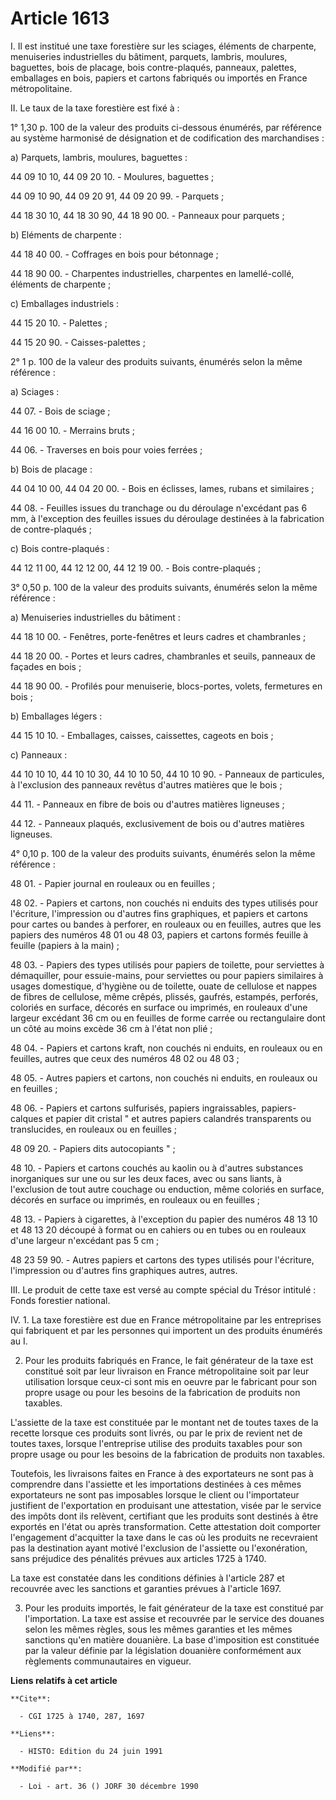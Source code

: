 # Article 1613

I. Il est institué une taxe forestière sur les sciages, éléments de charpente, menuiseries industrielles du bâtiment,
parquets, lambris, moulures, baguettes, bois de placage, bois contre-plaqués, panneaux, palettes, emballages en bois, papiers
et cartons fabriqués ou importés en France métropolitaine.

II. Le taux de la taxe forestière est fixé à :

1° 1,30 p. 100 de la valeur des produits ci-dessous énumérés, par référence au système harmonisé de désignation et de
codification des marchandises :

a) Parquets, lambris, moulures, baguettes :

44 09 10 10, 44 09 20 10. - Moulures, baguettes ;

44 09 10 90, 44 09 20 91, 44 09 20 99. - Parquets ;

44 18 30 10, 44 18 30 90, 44 18 90 00. - Panneaux pour parquets ;

b) Eléments de charpente :

44 18 40 00. - Coffrages en bois pour bétonnage ;

44 18 90 00. - Charpentes industrielles, charpentes en lamellé-collé, éléments de charpente ;

c) Emballages industriels :

44 15 20 10. - Palettes ;

44 15 20 90. - Caisses-palettes ;

2° 1 p. 100 de la valeur des produits suivants, énumérés selon la même référence :

a) Sciages :

44 07. - Bois de sciage ;

44 16 00 10. - Merrains bruts ;

44 06. - Traverses en bois pour voies ferrées ;

b) Bois de placage :

44 04 10 00, 44 04 20 00. - Bois en éclisses, lames, rubans et similaires ;

44 08. - Feuilles issues du tranchage ou du déroulage n'excédant pas 6 mm, à l'exception des feuilles issues du déroulage
destinées à la fabrication de contre-plaqués ;

c) Bois contre-plaqués :

44 12 11 00, 44 12 12 00, 44 12 19 00. - Bois contre-plaqués ;

3° 0,50 p. 100 de la valeur des produits suivants, énumérés selon la même référence :

a) Menuiseries industrielles du bâtiment :

44 18 10 00. - Fenêtres, porte-fenêtres et leurs cadres et chambranles ;

44 18 20 00. - Portes et leurs cadres, chambranles et seuils, panneaux de façades en bois ;

44 18 90 00. - Profilés pour menuiserie, blocs-portes, volets, fermetures en bois ;

b) Emballages légers :

44 15 10 10. - Emballages, caisses, caissettes, cageots en bois ;

c) Panneaux :

44 10 10 10, 44 10 10 30, 44 10 10 50, 44 10 10 90. - Panneaux de particules, à l'exclusion des panneaux revêtus d'autres
matières que le bois ;

44 11. - Panneaux en fibre de bois ou d'autres matières ligneuses ;

44 12. - Panneaux plaqués, exclusivement de bois ou d'autres matières ligneuses.

4° 0,10 p. 100 de la valeur des produits suivants, énumérés selon la même référence :

48 01. - Papier journal en rouleaux ou en feuilles ;

48 02. - Papiers et cartons, non couchés ni enduits des types utilisés pour l'écriture, l'impression ou d'autres fins
graphiques, et papiers et cartons pour cartes ou bandes à perforer, en rouleaux ou en feuilles, autres que les papiers des
numéros 48 01 ou 48 03, papiers et cartons formés feuille à feuille (papiers à la main) ;

48 03. - Papiers des types utilisés pour papiers de toilette, pour serviettes à démaquiller, pour essuie-mains, pour
serviettes ou pour papiers similaires à usages domestique, d'hygiène ou de toilette, ouate de cellulose et nappes de fibres
de cellulose, même crêpés, plissés, gaufrés, estampés, perforés, coloriés en surface, décorés en surface ou imprimés, en
rouleaux d'une largeur excédant 36 cm ou en feuilles de forme carrée ou rectangulaire dont un côté au moins excède 36 cm à
l'état non plié ;

48 04. - Papiers et cartons kraft, non couchés ni enduits, en rouleaux ou en feuilles, autres que ceux des numéros 48 02 ou
48 03 ;

48 05. - Autres papiers et cartons, non couchés ni enduits, en rouleaux ou en feuilles ;

48 06. - Papiers et cartons sulfurisés, papiers ingraissables, papiers-calques et papier dit cristal " et autres papiers
calandrés transparents ou translucides, en rouleaux ou en feuilles ;

48 09 20. - Papiers dits autocopiants " ;

48 10. - Papiers et cartons couchés au kaolin ou à d'autres substances inorganiques sur une ou sur les deux faces, avec ou
sans liants, à l'exclusion de tout autre couchage ou enduction, même coloriés en surface, décorés en surface ou imprimés, en
rouleaux ou en feuilles ;

48 13. - Papiers à cigarettes, à l'exception du papier des numéros 48 13 10 et 48 13 20 découpé à format ou en cahiers ou en
tubes ou en rouleaux d'une largeur n'excédant pas 5 cm ;

48 23 59 90. - Autres papiers et cartons des types utilisés pour l'écriture, l'impression ou d'autres fins graphiques autres,
autres.

III. Le produit de cette taxe est versé au compte spécial du Trésor intitulé : Fonds forestier national.

IV. 1. La taxe forestière est due en France métropolitaine par les entreprises qui fabriquent et par les personnes qui
importent un des produits énumérés au I.

2. Pour les produits fabriqués en France, le fait générateur de la taxe est constitué soit par leur livraison en France
métropolitaine soit par leur utilisation lorsque ceux-ci sont mis en oeuvre par le fabricant pour son propre usage ou pour
les besoins de la fabrication de produits non taxables.

L'assiette de la taxe est constituée par le montant net de toutes taxes de la recette lorsque ces produits sont livrés, ou
par le prix de revient net de toutes taxes, lorsque l'entreprise utilise des produits taxables pour son propre usage ou pour
les besoins de la fabrication de produits non taxables.

Toutefois, les livraisons faites en France à des exportateurs ne sont pas à comprendre dans l'assiette et les importations
destinées à ces mêmes exportateurs ne sont pas imposables lorsque le client ou l'importateur justifient de l'exportation en
produisant une attestation, visée par le service des impôts dont ils relèvent, certifiant que les produits sont destinés à
être exportés en l'état ou après transformation. Cette attestation doit comporter l'engagement d'acquitter la taxe dans le
cas où les produits ne recevraient pas la destination ayant motivé l'exclusion de l'assiette ou l'exonération, sans préjudice
des pénalités prévues aux articles 1725 à 1740.

La taxe est constatée dans les conditions définies à l'article 287 et recouvrée avec les sanctions et garanties prévues à
l'article 1697.

3. Pour les produits importés, le fait générateur de la taxe est constitué par l'importation. La taxe est assise et recouvrée
par le service des douanes selon les mêmes règles, sous les mêmes garanties et les mêmes sanctions qu'en matière douanière.
La base d'imposition est constituée par la valeur définie par la législation douanière conformément aux règlements
communautaires en vigueur.

**Liens relatifs à cet article**

	**Cite**:

	  - CGI 1725 à 1740, 287, 1697

	**Liens**:

	  - HISTO: Edition du 24 juin 1991

	**Modifié par**:

	  - Loi - art. 36 () JORF 30 décembre 1990
